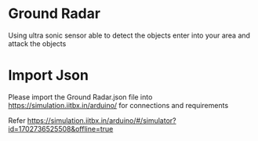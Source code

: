 
# Ground Radar

Using ultra sonic sensor able to detect the objects enter into your area and attack the objects

# Import Json
Please import the Ground Radar.json file into https://simulation.iitbx.in/arduino/ for connections and requirements

Refer https://simulation.iitbx.in/arduino/#/simulator?id=1702736525508&offline=true





